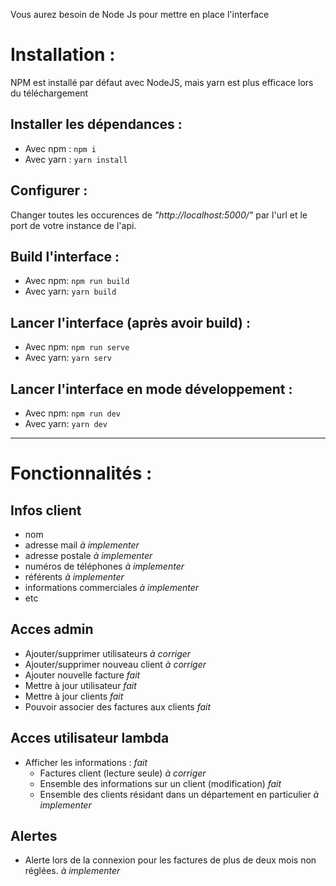 Vous aurez besoin de Node Js pour mettre en place l'interface
# Installation : 
NPM est installé par défaut avec NodeJS, mais yarn est plus efficace lors du téléchargement 
## Installer les dépendances : 
- Avec npm : `npm i`
- Avec yarn : `yarn install`

## Configurer :
Changer toutes les occurences de *"http://localhost:5000/"* par l'url et le port de votre instance de l'api.

## Build l'interface : 
- Avec npm: `npm run build`
- Avec yarn: `yarn build` 
## Lancer l'interface (après avoir build) :
- Avec npm: `npm run serve`
- Avec yarn: `yarn serv`
## Lancer l'interface en mode développement :
- Avec npm: `npm run dev`
- Avec yarn: `yarn dev` 


___
# Fonctionnalités :
## Infos client

- nom
- adresse mail  _à implementer_
- adresse postale  _à implementer_
- numéros de téléphones  _à implementer_
- référents  _à implementer_
- informations commerciales  _à implementer_
- etc


## Acces admin

- Ajouter/supprimer utilisateurs  _à corriger_
- Ajouter/supprimer nouveau client  _à corriger_
- Ajouter nouvelle facture  _fait_
- Mettre à jour utilisateur  _fait_
- Mettre à jour clients  _fait_
- Pouvoir associer des factures aux clients  _fait_

## Acces utilisateur lambda

- Afficher les informations :  _fait_
  - Factures client (lecture seule)  _à corriger_
  - Ensemble des informations sur un client (modification)  _fait_
  - Ensemble des clients résidant dans un département en particulier  _à implementer_

## Alertes

- Alerte lors de la connexion pour les factures de plus de deux mois non réglées. _à implementer_
